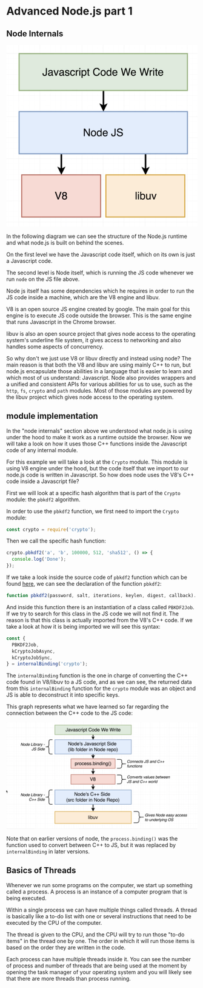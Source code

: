 # Advanced Node.js part 1

## Node Internals

![Node Structure](assets/images/node-structure.png)

In the following diagram we can see the structure of the Node.js runtime and what node.js is built on behind the scenes.

On the first level we have the Javascript code itself, which on its own is just a Javascript code.

The second level is Node itself, which is running the JS code whenever we run `node` on the JS file above.

Node js itself has some dependencies which he requires in order to run the JS code inside a machine, which are the V8 engine and libuv.

V8 is an open source JS engine created by google. The main goal for this engine is to execute JS code outside the browser. This is the same engine that runs Javascript in the Chrome browser.

libuv is also an open source project that gives node access to the operating system's underline file system, it gives access to networking and also handles some aspects of concurrency.

So why don't we just use V8 or libuv directly and instead using node? The main reason is that both the V8 and libuv are using mainly C++ to run, but node.js encapsulate those abilities in a language that is easier to learn and which most of us understand: Javascript.
Node also provides wrappers and a unified and consistent APIs for various abilities for us to use, such as the `http`, `fs`, `crypto` and `path` modules. Most of those modules are powered by the libuv project which gives node access to the operating system.


## module implementation
In the "node internals" section above we understood what node.js is using under the hood to make it work as a runtime outside the browser.
Now we will take a look on how it uses those C++ functions inside the Javascript code of any internal module.

For this example we will take a look at the `Crypto` module. This module is using V8 engine under the hood, but the code itself that we import to our node.js code is written in Javascript.
So how does node uses the V8's C++ code inside a Javascript file?

First we will look at a specific hash algorithm that is part of the `Crypto` module: the `pbkdf2` algorithm.

In order to use the `pbkdf2` function, we first need to import the `Crypto` module:

```javascript
const crypto = require('crypto');
```

Then we call the specific hash function:

```javascript
crypto.pbkdf2('a', 'b', 100000, 512, 'sha512', () => {
  console.log('Done');
});
```

If we take a look inside the source code of `pbkdf2` function which can be found [here](https://github.com/nodejs/node/blob/main/lib/internal/crypto/pbkdf2.js), we can see the declaration of the function `pbkdf2`:

```javascript
function pbkdf2(password, salt, iterations, keylen, digest, callback)....
```

And inside this function there is an instantiation of a class called `PBKDF2Job`. If we try to search for this class in the JS code we will not find it.
The reason is that this class is actually imported from the V8's C++ code. If we take a look at how it is being imported we will see this syntax:

```javascript
const {
  PBKDF2Job,
  kCryptoJobAsync,
  kCryptoJobSync,
} = internalBinding('crypto');
```

The `internalBinding` function is the one in charge of converting the C++ code found in V8/libuv to a JS code, and as we can see, the returned data from this `internalBinding` function for the `crypto` module was an object and JS is able to deconstruct it into specific keys.

This graph represents what we have learned so far regarding the connection between the C++ code to the JS code:

![internalBinding](assets/images/internalBinding.png)

Note that on earlier versions of node, the `process.binding()` was the function used to convert between C++ to JS, but it was replaced by `internalBinding` in later versions.


## Basics of Threads
Whenever we run some programs on the computer, we start up something called a process. A process is an instance of a computer program that is being
executed.

Within a single process we can have multiple things called threads. A thread is basically like a to-do list with one or several instructions that need to be executed by the CPU of the computer.

The thread is given to the CPU, and the CPU will try to run those "to-do items" in the thread one by one. The order in which it will run those items is based on the order they are written in the code.

Each process can have multiple threads inside it. You can see the number of process and number of threads that are being used at the moment by opening the task manager of your operating system and you will likely see that there are more threads than process running.







